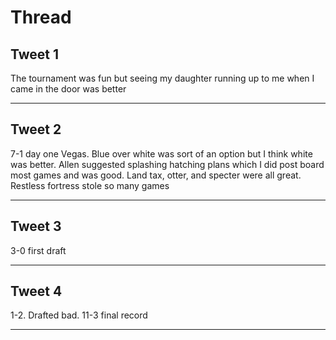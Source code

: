 # Thread

## Tweet 1

The tournament was fun but seeing my daughter running up to me when I came in the door was better

---

## Tweet 2

7-1 day one Vegas. Blue over white was sort of an option but I think white was better. Allen suggested splashing hatching plans which I did post board most games and was good. Land tax, otter, and specter were all great. Restless fortress stole so many games

---

## Tweet 3

3-0 first draft

---

## Tweet 4

1-2. Drafted bad. 11-3 final record

---

